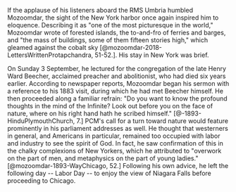 If the applause of his listeners aboard the RMS Umbria humbled
Mozoomdar, the sight of the New York harbor once again inspired him to
eloquence. Describing it as "one of the most picturesque in the world,"
Mozoomdar wrote of forested islands, the to-and-fro of ferries and
barges, and "the mass of buildings, some of them fifteen stories high,"
which gleamed against the cobalt sky [@mozoomdar-2018-LettersWrittenProtapchandra, 51-52.]. His stay in New York was
brief.

On Sunday 3 September, he lectured for the congregation of the
late Henry Ward Beecher, acclaimed preacher and abolitionist, who had
died six years earlier. According to newspaper reports, Mozoomdar began
his sermon with a reference to his 1883 visit, during which he had met
Beecher himself. He then proceeded along a familiar refrain: "Do you
want to know the profound thoughts in the mind of the Infinite? Look out
before you on the face of nature, where on his right hand hath he
scribed himself." [@-1893-HinduPlymouthChurch, 7.] PCM's call for a turn toward nature would feature
prominently in his parliament addresses as well. He thought that
westerners in general, and Americans in particular, remained too
occupied with labor and industry to see the spirit of God. In fact, he
saw confirmation of this in the chalky complexions of New Yorkers, which
he attributed to "overwork on the part of men, and metaphysics on the
part of young ladies." [@mozoomdar-1893-WayChicago, 52.] Following his own advice, he left the
following day -- Labor Day -- to enjoy the view of Niagara Falls before
proceeding to Chicago.
